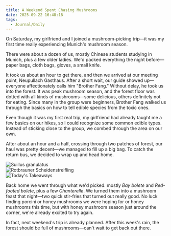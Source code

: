 ```yaml
---
title: A Weekend Spent Chasing Mushrooms
date: 2025-09-22 16:48:18
tags:
  - Journal/Daily
---
```

On Saturday, my girlfriend and I joined a mushroom-picking trip—it was my first time really experiencing Munich's mushroom season.

There were about a dozen of us, mostly Chinese students studying in Munich, plus a few older ladies. We'd packed everything the night before—paper bags, cloth bags, gloves, a small knife.

It took us about an hour to get there, and then we arrived at our meeting point, Neupullach Gasthaus. After a short wait, our guide showed up—everyone affectionately calls him "Brother Fang." Without delay, he took us into the forest. It was peak mushroom season, and the forest floor was dotted with all kinds of mushrooms—some delicious, others definitely not for eating. Since many in the group were beginners, Brother Fang walked us through the basics on how to tell edible species from the toxic ones.

Even though it was my first real trip, my girlfriend had already taught me a few basics on our hikes, so I could recognize some common edible types. Instead of sticking close to the group, we combed through the area on our own.

After about an hour and a half, crossing through two patches of forest, our haul was pretty decent—we managed to fill up a big bag. To catch the return bus, we decided to wrap up and head home.

![Suillus granulatus](https://cx-onedrive.pages.dev/api/raw?path=/Album/20250920-Munich-Mushroom/Mushroom.jpg)  
![Rotbrauner Scheidenstreifling](https://cx-onedrive.pages.dev/api/raw?path=/Album/20250920-Munich-Mushroom/IMG_3377.jpg)  
![Today's Takeaways](https://cx-onedrive.pages.dev/api/raw?path=/Album/20250920-Munich-Mushroom/IMG_3382.jpg)

Back home we went through what we'd picked: mostly *Bay bolete* and *Red-footed bolete*, plus a few *Chanterelle*. We turned them into a mushroom feast that night—two quick stir-fries that turned out really good. No luck finding porcini or honey mushrooms we were hoping for or honey mushrooms this time, but with honey mushroom season just around the corner, we're already excited to try again.

In fact, next weekend's trip is already planned. After this week's rain, the forest should be full of mushrooms—can't wait to get back out there.
